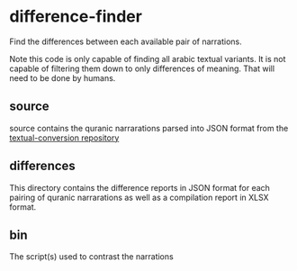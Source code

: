 # difference-finder
Find the differences between each available pair of narrations.

Note this code is only capable of finding all arabic textual variants. It is not capable of filtering them down to only differences of meaning. That will need to be done by humans.

## source
source contains the quranic narrarations parsed into JSON format from the [textual-conversion repository](https://github.com/Qurans-Analysis-Project/textual-conversion) 

## differences
This directory contains the difference reports in JSON format for each pairing of quranic narrarations as well as a compilation report in XLSX format.

## bin
The script(s) used to contrast the narrations 
